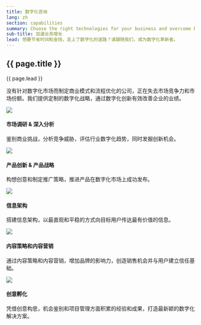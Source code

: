 ```yaml
---
title: 数字化咨询
lang: zh
section: capabilities
summary: Choose the right technologies for your business and overcome barriers to digital adoption through product innovation, market research, and content strategy.
sub-title: 加速业务增长
lead: 想要节省时间和金钱，走上了数字化的道路？请跟随我们，成为数字化革新者。
---
```

    
<section>
  <h2>{{ page.title }}</h2>
  <div class="intro">
    <p class="lead">{{ page.lead }}</p>
  </div>
</section>

没有针对数字化市场而制定商业模式和流程优化的公司，正在失去市场竞争力和市场份额。我们提供定制的数字化战略，通过数字化创新有效改善企业的业绩。

<section>
  <div class="container">
    <div class="row">
      <div class="col-t6 col-m4 col-l6">
        <img src="{{site.baseurl}}/assets/img/capabilities/capabilities_DC_analytics.png">
        <h4>市场调研 &amp; 深入分析</h4>
        <p>鉴别商业挑战，分析竞争威胁，评估行业数字化趋势，同时发掘创新机会。</p>
      </div>
      <div class="col-t3 col-m2 col-l3">
        <img src="{{site.baseurl}}/assets/img/capabilities/capabilities_DC_strategy.png">
        <h4>产品创新 &amp; 产品战略</h4>
        <p>构想创意和制定推广策略，推进产品在数字化市场上成功发布。</p>
      </div>		      
      <div class="col-t3 col-m2 col-l3">
        <img src="{{site.baseurl}}/assets/img/capabilities/capabilities_DC_ia.png">
        <h4>信息架构</h4>
        <p>搭建信息架构，以最直观和平稳的方式向目标用户传达最有价值的信息。</p>
      </div>
    </div>
    <div class="row">
      <div class="col-t3 col-m4 col-l6">
        <img src="{{site.baseurl}}/assets/img/capabilities/capabilities_DC_marketing.png">
        <h4>内容策略和内容营销</h4>
        <p>通过内容策略和内容营销，增加品牌的影响力，创造销售机会并与用户建立信任基础。</p>
      </div>
      <div class="col-t3 col-m4 col-l6">
        <img src="{{site.baseurl}}/assets/img/capabilities/capabilities_DC_ideation.png">
        <h4>创意孵化</h4>
        <p>凭借创意构思，机会鉴别和项目管理方面积累的经验和成果，打造最新颖的数字化解决方案。</p>
      </div>
    </div>
  </div>
</section>  